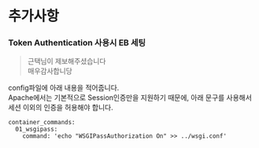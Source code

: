 # 추가사항

### Token Authentication 사용시 EB 세팅

> 근택님이 제보해주셨습니다  
> 매우감사합니당

config파일에 아래 내용을 적어줍니다.  
Apache에서는 기본적으로 Session인증만을 지원하기 때문에, 아래 문구를 사용해서 세션 이외의 인증을 허용해야 합니다.

```
container_commands:
  01_wsgipass:
    command: 'echo "WSGIPassAuthorization On" >> ../wsgi.conf'
```


